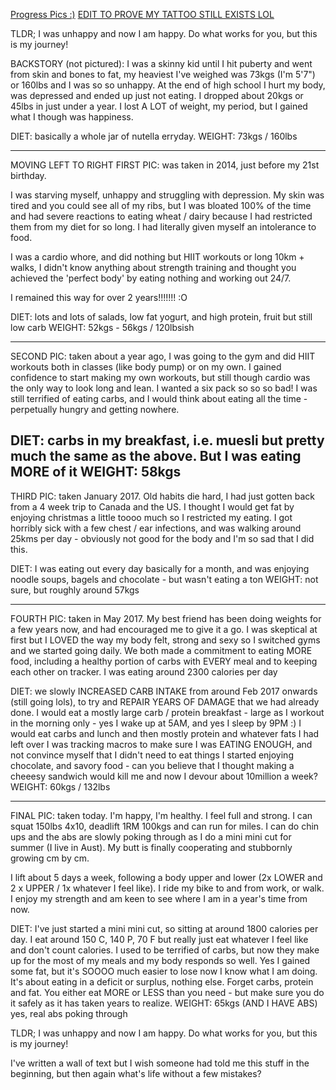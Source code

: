 [Progress Pics :)](https://imgur.com/gallery/Td4Nk)
[EDIT TO PROVE MY TATTOO STILL EXISTS LOL](https://imgur.com/gallery/gJ9TH) 


TLDR; I was unhappy and now I am happy. Do what works for you, but this is my journey!
 
BACKSTORY (not pictured): I was a skinny kid until I hit puberty and went from skin and bones to fat, my heaviest I've weighed was 73kgs (I'm 5'7") or 160lbs and I was so so unhappy. At the end of high school I hurt my body, was depressed and ended up just not eating. I dropped about 20kgs or 45lbs in just under a year. I lost A LOT of weight, my period, but I gained what I though was happiness.
 
DIET: basically a whole jar of nutella erryday.
WEIGHT: 73kgs / 160lbs
 
---------------------------------------------------------------------------------------------------------------------------------------------------------------------------------
MOVING LEFT TO RIGHT
FIRST PIC: was taken in 2014, just before my 21st birthday.
 
I was starving myself, unhappy and struggling with depression. My skin was tired and you could see all of my ribs, but I was bloated 100% of the time and had severe reactions to eating wheat / dairy because I had restricted them from my diet for so long. I had literally given myself an intolerance to food.
 
I was a cardio whore, and did nothing but HIIT workouts or long 10km + walks, I didn't know anything about strength training and thought you achieved the 'perfect body' by eating nothing and working out 24/7.
 
I remained this way for over 2 years!!!!!!! :O
 
DIET: lots and lots of salads, low fat yogurt, and high protein, fruit but still low carb
WEIGHT: 52kgs - 56kgs / 120lbsish
 
---------------------------------------------------------------------------------------------------------------------------------------------------------------------------------
 
SECOND PIC: taken about a year ago, I was going to the gym and did HIIT workouts both in classes (like body pump) or on my own. I gained confidence to start making my own workouts, but still though cardio was the only way to look long and lean. I wanted a six pack so so so bad! I was still terrified of eating carbs, and I would think about eating all the time - perpetually hungry and getting nowhere.
 
DIET: carbs in my breakfast, i.e. muesli but pretty much the same as the above. But I was eating MORE of it
WEIGHT: 58kgs
---------------------------------------------------------------------------------------------------------------------------------------------------------------------------------
 
THIRD PIC: taken January 2017. Old habits die hard, I had just gotten back from a 4 week trip to Canada and the US. I thought I would get fat by enjoying christmas a little toooo much so I restricted my eating. I got horribly sick with a few chest / ear infections, and was walking around 25kms per day - obviously not good for the body and I'm so sad that I did this.
 
DIET: I was eating out every day basically for a month, and was enjoying noodle soups, bagels and chocolate - but wasn't eating a ton
WEIGHT: not sure, but roughly around 57kgs
 
---------------------------------------------------------------------------------------------------------------------------------------------------------------------------------
 
FOURTH PIC: taken in May 2017. My best friend has been doing weights for a few years now, and had encouraged me to give it a go. I was skeptical at first but I LOVED the way my body felt, strong and sexy so I switched gyms and we started going daily. We both made a commitment to eating MORE food, including a healthy portion of carbs with EVERY meal and to keeping each other on tracker. I was eating around 2300 calories per day
 
DIET: we slowly INCREASED CARB INTAKE from around Feb 2017 onwards (still going lols), to try and REPAIR YEARS OF DAMAGE that we had already done.
I would eat a mostly large carb / protein breakfast - large as I workout in the morning only - yes I wake up at 5AM, and yes I sleep by 9PM :) I would eat carbs and lunch and then mostly protein and whatever fats I had left over
I was tracking macros to make sure I was EATING ENOUGH, and not convince myself that I didn't need to eat things
I started enjoying chocolate, and savory food - can you believe that I thought making a cheeesy sandwich would kill me and now I devour about 10million a week?
WEIGHT: 60kgs /  132lbs
 
---------------------------------------------------------------------------------------------------------------------------------------------------------------------------------
 
FINAL PIC: taken today. I'm happy, I'm healthy. I feel full and strong. I can squat 150lbs 4x10, deadlift 1RM 100kgs and can run for miles. I can do chin ups and the abs are slowly poking through as I do a mini mini cut for summer (I live in Aust). My butt is finally cooperating and stubbornly growing cm by cm.
 
I lift about 5 days a week, following a body upper and lower (2x LOWER and 2 x UPPER /  1x whatever I feel like). I ride my bike to and from work, or walk. I enjoy my strength and am keen to see where I am in a year's time from now.
 
DIET: I've just started a mini mini cut, so sitting at around 1800 calories per day. I eat around 150 C, 140 P, 70 F but really just eat whatever I feel like and don't count calories. I used to be terrified of carbs, but now they make up for the most of my meals and my body responds so well. Yes I gained some fat, but it's SOOOO much easier to lose now I know what I am doing. 
It's about eating in a deficit or surplus, nothing else. Forget carbs, protein and fat. You either eat MORE or LESS than you need - but make sure you do it safely as it has taken years to realize.
WEIGHT: 65kgs (AND I HAVE ABS) yes, real abs poking through
 
TLDR;  I was unhappy and now I am happy. Do what works for you, but this is my journey!
 
I've written a wall of text but I wish someone had told me this stuff in the beginning, but then again what's life without a few mistakes?